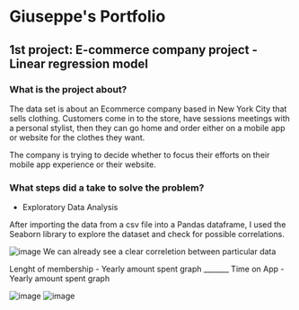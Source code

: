 # Giuseppe's Portfolio

## 1st project: E-commerce company project - Linear regression model

### What is the project about?

The data set is about an Ecommerce company based in New York City that sells clothing. Customers come in to the store, have sessions meetings with a personal stylist, then they can go home and order either on a mobile app or website for the clothes they want.

The company is trying to decide whether to focus their efforts on their mobile app experience or their website.

### What steps did a take to solve the problem?

  - Exploratory Data Analysis
  
After importing the data from a csv file into a Pandas dataframe, I used the Seaborn library to explore the dataset and check for possible correlations.

![image](https://user-images.githubusercontent.com/91633570/135598044-59fc3c2e-188f-46e8-bce5-2903928e9877.png)
We can already see a clear correletion between particular data


Lenght of membership - Yearly amount spent graph  _______ Time on App - Yearly amount spent graph

![image](https://user-images.githubusercontent.com/91633570/135600146-6cb26e27-9bc6-4ce1-be61-4c26e1e71a5e.png) ![image](https://user-images.githubusercontent.com/91633570/135600294-07566d86-5d62-4310-a974-63d972442050.png)





